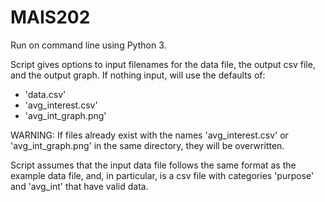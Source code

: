 # MAIS202

Run on command line using Python 3.

Script gives options to input filenames for the data file, the output csv file, and the output graph. If nothing input, will use the defaults of:
- 'data.csv'
- 'avg_interest.csv'
- 'avg_int_graph.png'

WARNING: If files already exist with the names 'avg_interest.csv' or 'avg_int_graph.png' in the same directory, they will be overwritten.

Script assumes that the input data file follows the same format as the example data file, and, in particular, is a csv file with categories 'purpose' and 'avg_int' that have valid data.
